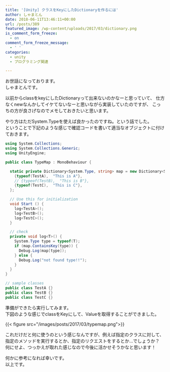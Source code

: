 ```yaml
---
title: '[Unity] クラスをKeyにしたDictionaryを作るには'
author: しゃまとん
date: 2018-06-11T13:46:11+00:00
url: /posts/389
featured_image: /wp-content/uploads/2017/03/dictionary.png
is_comment_form_freeze:
  - on
comment_form_freeze_message:
  - ' '
categories:
  - unity
  - プログラミング関連

---
```

お世話になっております。  
しゃまとんです。

以前からclassをkeyにしたDictionaryって出来ないのかなーと思っていて、
仕方なくnewなんかしてイケてないなーと思いながら実装していたのですが、
こっちの方が良さげなのでメモしておきたいと思います。

やり方はただSystem.Typeを使えば良かったのですね。という話でした。  
ということで下記のような感じで確認コードを書いて適当なオブジェクトに付けておきます。



```csharp
using System.Collections;
using System.Collections.Generic;
using UnityEngine;

public class TypeMap : MonoBehaviour {

  static private Dictionary<System.Type, string> map = new Dictionary<System.Type, string>() {
    {typeof(TestA),  "This is A"},
    // {typeof(TestB),  "This is B"},
    {typeof(TestC),  "This is C"},
  };

  // Use this for initialization
  void Start () {
    log<TestA>();
    log<TestB>();
    log<TestC>();
  }

  // check
  private void log<T>() {
    System.Type type = typeof(T);
    if (map.ContainsKey(type)) {
      Debug.Log(map[type]);
    } else {
      Debug.Log("not found type!!");
    }
  }
}

// sample classes
public class TestA {}
public class TestB {}
public class TestC {}
```

準備ができたら実行してみます。  
下図のような感じでclassをKeyにして、Valueを取得することができました。

{{< figure src="/images/posts/2017/03/typemap.png">}}

これだけだと何に使うのという感じなんですが、例えば指定のクラスに対して、
指定のメソッドを実行するとか、指定のリクエストをするとか...でしょうか？  
何にせよ、つっかえが取れた感じなので今後に活かせそうかなと思います！

何かに参考になれば幸いです。  
以上です。
